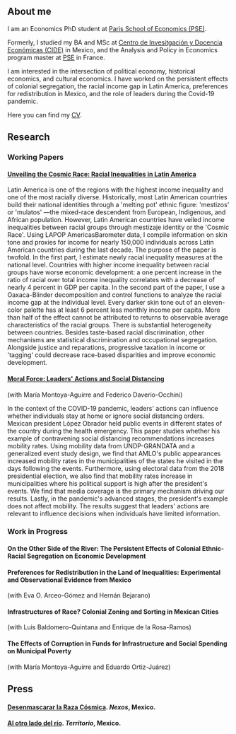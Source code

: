 ## About me

I am an Economics PhD student at [Paris School of Economics (PSE)](https://www.parisschoolofeconomics.eu/en/).

Formerly, I studied my BA and MSc at [Centro de Invesitgación y Docencia Económicas (CIDE)](https://www.cide.edu/de/) in Mexico, and the Analysis and Policy in Economics program master at [PSE](https://www.parisschoolofeconomics.eu/en/teaching/masters-program/ape-analysis-policy-in-economics/) in France.

I am interested in the intersection of political economy, historical economics, and cultural economics. 
I have worked on the persistent effects of colonial segregation, the racial income gap in Latin America, preferences for redistribution in Mexico, and the role of leaders during the Covid-19 pandemic.

Here you can find my [CV](https://www.dropbox.com/s/993p8rkj2pdeid8/Woo-Mora%20CV.pdf?dl=0).

## Research

### Working Papers

#### [Unveiling the Cosmic Race: Racial Inequalities in Latin America](https://papers.ssrn.com/sol3/papers.cfm?abstract_id=3870741)

Latin America is one of the regions with the highest income inequality and one of the most racially diverse. Historically, most Latin American countries build their national identities through a 'melting pot' ethnic figure: 'mestizos' or 'mulatos' —the mixed-race descendent from European, Indigenous, and African population. However, Latin American countries have veiled income inequalities between racial groups through mestizaje identity or the 'Cosmic Race'. Using LAPOP AmericasBarometer data, I compile information on skin tone and proxies for income for nearly 150,000 individuals across Latin American countries during the last decade. The purpose of the paper is twofold. In the first part, I estimate newly racial inequality measures at the national level. Countries with higher income inequality between racial groups have worse economic development: a one percent increase in the ratio of racial over total income inequality correlates with a decrease of nearly 4 percent in GDP per capita. In the second part of the paper, I use a Oaxaca-Blinder decomposition and control functions to analyze the racial income gap at the individual level. Every darker skin tone out of an eleven-color palette has at least 6 percent less monthly income per capita. More than half of the effect cannot be attributed to returns to observable average characteristics of the racial groups. There is substantial heterogeneity between countries. Besides taste-based racial discrimination, other mechanisms are statistical discrimination and occupational segregation. Alongside justice and reparations, progressive taxation in income or 'tagging' could decrease race-based disparities and improve economic development.

#### [Moral Force: Leaders' Actions and Social Distancing](https://papers.ssrn.com/sol3/papers.cfm?abstract_id=3678980)
(with María Montoya-Aguirre and Federico Daverio-Occhini)

In the context of the COVID-19 pandemic, leaders' actions can influence whether individuals stay at home or ignore social distancing orders. Mexican president López Obrador held public events in different states of the country during the health emergency. This paper studies whether his example of contravening social distancing recommendations increases mobility rates. Using mobility data from UNDP-GRANDATA and a generalized event study design, we find that AMLO's public appearances increased mobility rates in the municipalities of the states he visited in the days following the events. Furthermore, using electoral data from the 2018 presidential election, we also find that mobility rates increase in municipalities where his political support is high after the president's events. We find that media coverage is the primary mechanism driving our results. Lastly, in the pandemic's advanced stages, the president's example does not affect mobility. The results suggest that leaders' actions are relevant to influence decisions when individuals have limited information.

### Work in Progress

#### On the Other Side of the River: The Persistent Effects of Colonial Ethnic-Racial Segregation on Economic Development

#### Preferences for Redistribution in the Land of Inequalities: Experimental and Observational Evidence from Mexico
(with Eva O. Arceo-Gómez and Hernán Bejarano)

#### Infrastructures of Race? Colonial Zoning and Sorting in Mexican Cities
(with Luis Baldomero-Quintana and Enrique de la Rosa-Ramos)

#### The Effects of Corruption in Funds for Infrastructure and Social Spending on Municipal Poverty
(with María Montoya-Aguirre and Eduardo Ortiz-Juárez)


## Press

#### [Desenmascarar la Raza Cósmica](economia.nexos.com.mx/desenmascarar-la-raza-cosmica/). *Nexos*, Mexico.

#### [Al otro lado del río](https://www.territorio.mx/al-otro-lado-del-rio/). *Territorio*, Mexico.
